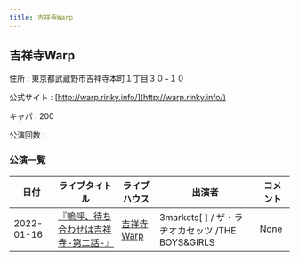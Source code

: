 ```yaml
---
title: 吉祥寺Warp
---
```

## 吉祥寺Warp


住所
:    東京都武蔵野市吉祥寺本町１丁目３０−１０

公式サイト
:    [http://warp.rinky.info/](http://warp.rinky.info/)

キャパ
:    200

公演回数
: 


### 公演一覧

|日付|ライブタイトル|ライブハウス|出演者|コメント|
|---|------------|----------|-----|------|
|2022-01-16|[『嗚呼、待ち合わせは吉祥寺-第二話-』](live004.html)|[吉祥寺Warp](livehouse005.html)|3markets[ ] / ザ・ラヂオカセッツ /THE BOYS&GIRLS|None|
